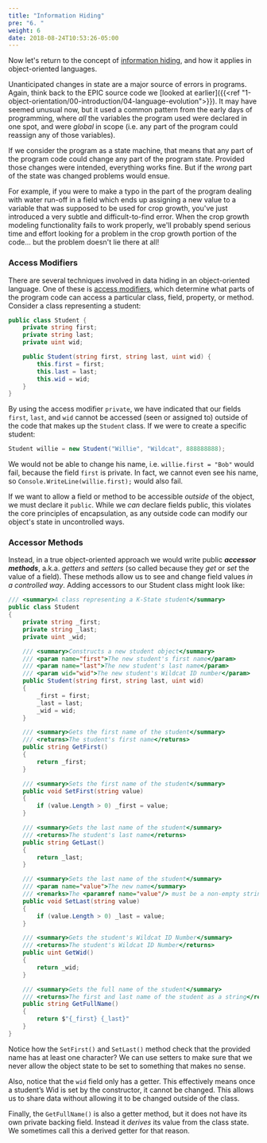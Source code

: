 ```yaml
---
title: "Information Hiding"
pre: "6. "
weight: 6
date: 2018-08-24T10:53:26-05:00
---
```


Now let's return to the concept of [information hiding](https://en.wikipedia.org/wiki/Information_hiding), and how it applies in object-oriented languages.

Unanticipated changes in state are a major source of errors in programs. Again, think back to the EPIC source code we [looked at earlier]({{<ref "1-object-orientation/00-introduction/04-language-evolution">}}). It may have seemed unusual now, but it used a common pattern from the early days of programming, where _all_ the variables the program used were declared in one spot, and were _global_ in scope (i.e. any part of the program could reassign any of those variables).

If we consider the program as a state machine, that means that any part of the program code could change any part of the program state.  Provided those changes were intended, everything works fine. But if the _wrong_ part of the state was changed problems would ensue.

For example, if you were to make a typo in the part of the program dealing with water run-off in a field which ends up assigning a new value to a variable that was supposed to be used for crop growth, you've just introduced a very subtle and difficult-to-find error.  When the crop growth modeling functionality fails to work properly, we'll probably spend serious time and effort looking for a problem in the crop growth portion of the code... but the problem doesn't lie there at all!

### Access Modifiers
There are several techniques involved in data hiding in an object-oriented language.  One of these is [access modifiers](https://docs.microsoft.com/en-us/dotnet/csharp/programming-guide/classes-and-structs/access-modifiers), which determine what parts of the program code can access a particular class, field, property, or method.  Consider a class representing a student:

```csharp
public class Student {
    private string first;
    private string last;
    private uint wid;

    public Student(string first, string last, uint wid) {
        this.first = first;
        this.last = last;
        this.wid = wid;
    }
}
```

By using the access modifier `private`, we have indicated that our fields `first`, `last`, and `wid` cannot be accessed (seen or assigned to) outside of the code that makes up the `Student` class.  If we were to create a specific student:

```csharp
Student willie = new Student("Willie", "Wildcat", 888888888);
```

We would not be able to change his name, i.e. `willie.first = "Bob"` would fail, because the field `first` is private.  In fact, we cannot even see his name, so `Console.WriteLine(willie.first);` would also fail.  

If we want to allow a field or method to be accessible _outside_ of the object, we must declare it `public`.  While we _can_ declare fields public, this violates the core principles of encapsulation, as any outside code can modify our object's state in uncontrolled ways.

### Accessor Methods
Instead, in a true object-oriented approach we would write public  **_accessor methods_**, a.k.a. *getters* and *setters* (so called because they _get_ or _set_ the value of a field).  These methods allow us to see and change field values _in a controlled way_.  Adding accessors to our Student class might look like:

```csharp
/// <summary>A class representing a K-State student</summary>
public class Student
{
    private string _first;
    private string _last;
    private uint _wid;

    /// <summary>Constructs a new student object</summary>
    /// <param name="first">The new student's first name</param>
    /// <param name="last">The new student's last name</param>
    /// <param wid="wid">The new student's Wildcat ID number</param>
    public Student(string first, string last, uint wid)
    {
        _first = first;
        _last = last;
        _wid = wid;
    }

    /// <summary>Gets the first name of the student</summary>
    /// <returns>The student's first name</returns>
    public string GetFirst()
    {
        return _first;
    }

    /// <summary>Sets the first name of the student</summary>
    public void SetFirst(string value)
    {
        if (value.Length > 0) _first = value;
    }

    /// <summary>Gets the last name of the student</summary>
    /// <returns>The student's last name</returns>
    public string GetLast()
    {
        return _last;
    }

    /// <summary>Sets the last name of the student</summary>
    /// <param name="value">The new name</summary>
    /// <remarks>The <paramref name="value"/> must be a non-empty string</remarks>
    public void SetLast(string value)
    {
        if (value.Length > 0) _last = value;
    }

    /// <summary>Gets the student's Wildcat ID Number</summary>
    /// <returns>The student's Wildcat ID Number</returns>
    public uint GetWid()
    {
        return _wid;
    }

    /// <summary>Gets the full name of the student</summary>
    /// <returns>The first and last name of the student as a string</returns>
    public string GetFullName()
    {
        return $"{_first} {_last}"
    }
}
```

Notice how the `SetFirst()` and `SetLast()` method check that the provided name has at least one character?  We can use setters to make sure that we never allow the object state to be set to something that makes no sense.

Also, notice that the `wid` field only has a getter.  This effectively means once a student’s Wid is set by the constructor, it cannot be changed.  This allows us to share data without allowing it to be changed outside of the class. 

Finally, the `GetFullName()` is also a getter method, but it does not have its own private backing field. Instead it _derives_ its value from the class state. We sometimes call this a derived getter for that reason. 
